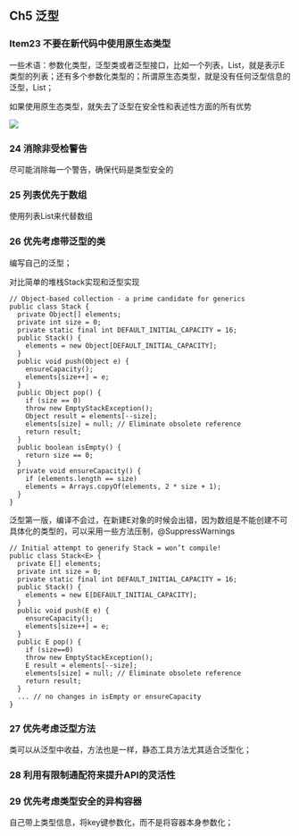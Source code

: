 ## Ch5 泛型

### Item23 不要在新代码中使用原生态类型

一些术语：参数化类型，泛型类或者泛型接口，比如一个列表，List<E>，就是表示E类型的列表；还有多个参数化类型的；所谓原生态类型，就是没有任何泛型信息的泛型，List；

如果使用原生态类型，就失去了泛型在安全性和表述性方面的所有优势

![](http://ww1.sinaimg.cn/large/8d6a2535gw1f9sue2koq7j20v10chjvg.jpg)

### 24 消除非受检警告

尽可能消除每一个警告，确保代码是类型安全的

### 25 列表优先于数组

使用列表List来代替数组

### 26  优先考虑带泛型的类

编写自己的泛型；

对比简单的堆栈Stack实现和泛型实现

```
// Object-based collection - a prime candidate for generics
public class Stack {
  private Object[] elements;
  private int size = 0;
  private static final int DEFAULT_INITIAL_CAPACITY = 16;
  public Stack() {
    elements = new Object[DEFAULT_INITIAL_CAPACITY];
  }
  public void push(Object e) {
    ensureCapacity();
    elements[size++] = e;
  }
  public Object pop() {
    if (size == 0)
    throw new EmptyStackException();
    Object result = elements[--size];
    elements[size] = null; // Eliminate obsolete reference
    return result;
  }
  public boolean isEmpty() {
    return size == 0;
  }
  private void ensureCapacity() {
    if (elements.length == size)
    elements = Arrays.copyOf(elements, 2 * size + 1);
  }
}
```

泛型第一版，编译不会过，在新建E对象的时候会出错，因为数组是不能创建不可具体化的类型的，可以采用一些方法压制，@SuppressWarnings

```
// Initial attempt to generify Stack = won’t compile!
public class Stack<E> {
  private E[] elements;
  private int size = 0;
  private static final int DEFAULT_INITIAL_CAPACITY = 16;
  public Stack() {
    elements = new E[DEFAULT_INITIAL_CAPACITY];
  }
  public void push(E e) {
    ensureCapacity();
    elements[size++] = e;
  }
  public E pop() {
    if (size==0)
    throw new EmptyStackException();
    E result = elements[--size];
    elements[size] = null; // Eliminate obsolete reference
    return result;
  }
  ... // no changes in isEmpty or ensureCapacity
}
```

### 27 优先考虑泛型方法

类可以从泛型中收益，方法也是一样，静态工具方法尤其适合泛型化；

### 28 利用有限制通配符来提升API的灵活性

### 29 优先考虑类型安全的异构容器

自己带上类型信息，将key键参数化，而不是将容器本身参数化；
